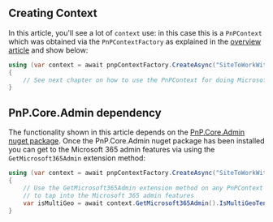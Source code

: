 ## Creating Context

In this article, you'll see a lot of `context` use: in this case this is a `PnPContext` which was obtained via the `PnPContextFactory` as explained in the [overview article](../readme.md) and show below:

```csharp
using (var context = await pnpContextFactory.CreateAsync("SiteToWorkWith"))
{
    // See next chapter on how to use the PnPContext for doing Microsoft 365 admin operations
}
```

## PnP.Core.Admin dependency

The functionality shown in this article depends on the [PnP.Core.Admin nuget package](https://www.nuget.org/packages/PnP.Core.Admin). Once the PnP.Core.Admin nuget package has been installed you can get to the Microsoft 365 admin features via using the `GetMicrosoft365Admin` extension method:

```csharp
using (var context = await pnpContextFactory.CreateAsync("SiteToWorkWith"))
{
    // Use the GetMicrosoft365Admin extension method on any PnPContext 
    // to tap into the Microsoft 365 admin features
    var isMultiGeo = await context.GetMicrosoft365Admin().IsMultiGeoTenantAsync();
}
```
